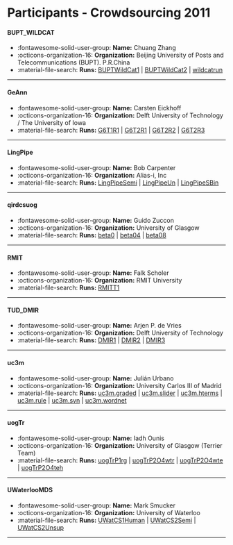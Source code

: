 # Participants - Crowdsourcing 2011 

#### BUPT_WILDCAT
 - :fontawesome-solid-user-group: **Name:** Chuang Zhang
 - :octicons-organization-16: **Organization:** Beijing University of Posts and Telecommunications (BUPT). P.R.China
 - :material-file-search: **Runs:** [BUPTWildCat1](./runs.md#buptwildcat1) | [BUPTWildCat2](./runs.md#buptwildcat2) | [wildcatrun](./runs.md#wildcatrun)

---
#### GeAnn
 - :fontawesome-solid-user-group: **Name:** Carsten Eickhoff
 - :octicons-organization-16: **Organization:** Delft University of Technology / The University of Iowa
 - :material-file-search: **Runs:** [G6T1R1](./runs.md#g6t1r1) | [G6T2R1](./runs.md#g6t2r1) | [G6T2R2](./runs.md#g6t2r2) | [G6T2R3](./runs.md#g6t2r3)

---
#### LingPipe
 - :fontawesome-solid-user-group: **Name:** Bob Carpenter
 - :octicons-organization-16: **Organization:** Alias-i, Inc
 - :material-file-search: **Runs:** [LingPipeSemi](./runs.md#lingpipesemi) | [LingPipeUn](./runs.md#lingpipeun) | [LingPipeSBin](./runs.md#lingpipesbin)

---
#### qirdcsuog
 - :fontawesome-solid-user-group: **Name:** Guido Zuccon
 - :octicons-organization-16: **Organization:** University of Glasgow
 - :material-file-search: **Runs:** [beta0](./runs.md#beta0) | [beta04](./runs.md#beta04) | [beta08](./runs.md#beta08)

---
#### RMIT
 - :fontawesome-solid-user-group: **Name:** Falk Scholer
 - :octicons-organization-16: **Organization:** RMIT University
 - :material-file-search: **Runs:** [RMITT1](./runs.md#rmitt1)

---
#### TUD_DMIR
 - :fontawesome-solid-user-group: **Name:** Arjen P. de Vries
 - :octicons-organization-16: **Organization:** Delft University of Technology
 - :material-file-search: **Runs:** [DMIR1](./runs.md#dmir1) | [DMIR2](./runs.md#dmir2) | [DMIR3](./runs.md#dmir3)

---
#### uc3m
 - :fontawesome-solid-user-group: **Name:** Julián Urbano
 - :octicons-organization-16: **Organization:** University Carlos III of Madrid
 - :material-file-search: **Runs:** [uc3m.graded](./runs.md#uc3mgraded) | [uc3m.slider](./runs.md#uc3mslider) | [uc3m.hterms](./runs.md#uc3mhterms) | [uc3m.rule](./runs.md#uc3mrule) | [uc3m.svn](./runs.md#uc3msvn) | [uc3m.wordnet](./runs.md#uc3mwordnet)

---
#### uogTr
 - :fontawesome-solid-user-group: **Name:** Iadh Ounis
 - :octicons-organization-16: **Organization:** University of Glasgow  (Terrier Team)
 - :material-file-search: **Runs:** [uogTrP1rg](./runs.md#uogtrp1rg) | [uogTrP2O4wtr](./runs.md#uogtrp2o4wtr) | [uogTrP2O4wte](./runs.md#uogtrp2o4wte) | [uogTrP2O4teh](./runs.md#uogtrp2o4teh)

---
#### UWaterlooMDS
 - :fontawesome-solid-user-group: **Name:** Mark Smucker
 - :octicons-organization-16: **Organization:** University of Waterloo
 - :material-file-search: **Runs:** [UWatCS1Human](./runs.md#uwatcs1human) | [UWatCS2Semi](./runs.md#uwatcs2semi) | [UWatCS2Unsup](./runs.md#uwatcs2unsup)

---
